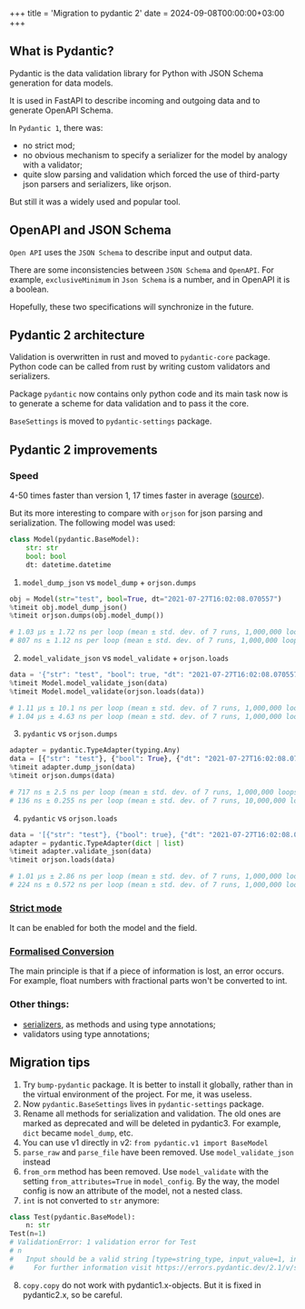 +++
title = 'Migration to pydantic 2'
date = 2024-09-08T00:00:00+03:00
+++
## What is Pydantic?
Pydantic is the data validation library for Python with JSON Schema generation for data models.

It is used in FastAPI to describe incoming and outgoing data and to generate OpenAPI Schema.

In `Pydantic 1`, there was:
- no strict mod;
- no obvious mechanism to specify a serializer for the model by analogy with a validator;
- quite slow parsing and validation which forced the use of third-party json parsers and serializers, like orjson.

But still it was a widely used and popular tool.

## OpenAPI and JSON Schema
`Open API` uses the `JSON Schema` to describe input and output data.

There are some inconsistencies between `JSON Schema` and `OpenAPI`. For example, `exclusiveMinimum` in `Json Schema` is a number, and in OpenAPI it is a boolean.

Hopefully, these two specifications will synchronize in the future.

## Pydantic 2 architecture
Validation is overwritten in rust and moved to `pydantic-core` package. Python code can be called from rust by writing custom validators and serializers.

Package `pydantic` now contains only python code and its main task now is to generate a scheme for data validation and to pass it the core.

`BaseSettings` is moved to `pydantic-settings` package.

## Pydantic 2 improvements
### Speed
4-50 times faster than version 1, 17 times faster in average ([source](https://docs.pydantic.dev/latest/blog/pydantic-v2/#performance)).

But its more interesting to compare with `orjson` for json parsing and serialization. The following model was used:
```python
class Model(pydantic.BaseModel):
    str: str
    bool: bool
    dt: datetime.datetime
```

1. `model_dump_json` vs `model_dump` + `orjson.dumps`
```python
obj = Model(str="test", bool=True, dt="2021-07-27T16:02:08.070557")
%timeit obj.model_dump_json()
%timeit orjson.dumps(obj.model_dump())

# 1.03 µs ± 1.72 ns per loop (mean ± std. dev. of 7 runs, 1,000,000 loops each)
# 807 ns ± 1.12 ns per loop (mean ± std. dev. of 7 runs, 1,000,000 loops each)
```
2. `model_validate_json` vs `model_validate` + `orjson.loads`
```python
data = '{"str": "test", "bool": true, "dt": "2021-07-27T16:02:08.070557"}'
%timeit Model.model_validate_json(data)
%timeit Model.model_validate(orjson.loads(data))

# 1.11 µs ± 10.1 ns per loop (mean ± std. dev. of 7 runs, 1,000,000 loops each)
# 1.04 µs ± 4.63 ns per loop (mean ± std. dev. of 7 runs, 1,000,000 loops each)
```

3. `pydantic` vs `orjson.dumps`
```python
adapter = pydantic.TypeAdapter(typing.Any)
data = [{"str": "test"}, {"bool": True}, {"dt": "2021-07-27T16:02:08.070557"}]
%timeit adapter.dump_json(data)
%timeit orjson.dumps(data)

# 717 ns ± 2.5 ns per loop (mean ± std. dev. of 7 runs, 1,000,000 loops each)
# 136 ns ± 0.255 ns per loop (mean ± std. dev. of 7 runs, 10,000,000 loops each)
```
4. `pydantic` vs `orjson.loads`
```python
data = '[{"str": "test"}, {"bool": true}, {"dt": "2021-07-27T16:02:08.070557"}]'
adapter = pydantic.TypeAdapter(dict | list)
%timeit adapter.validate_json(data)
%timeit orjson.loads(data)

# 1.01 µs ± 2.86 ns per loop (mean ± std. dev. of 7 runs, 1,000,000 loops each)
# 224 ns ± 0.572 ns per loop (mean ± std. dev. of 7 runs, 1,000,000 loops each)
```
### [Strict mode](https://docs.pydantic.dev/2.0/usage/strict_mode/)
It can be enabled for both the model and the field.

### [Formalised Conversion](https://pydantic.dev/articles/pydantic-v2#formalised-conversion-table)
The main principle is that if a piece of information is lost, an error occurs. For example, float numbers with fractional parts won't be converted to int.

### Other things:
- [serializers](https://docs.pydantic.dev/2.0/usage/serialization/), as methods and using type annotations;
- validators using type annotations;

## Migration tips
1. Try `bump-pydantic` package. It is better to install it globally, rather than in the virtual environment of the project. For me, it was useless.
2. Now `pydantic.BaseSettings` lives in `pydantic-settings` package.
3. Rename all methods for serialization and validation. The old ones are marked as deprecated and will be deleted in pydantic3. For example, `dict` became `model_dump`, etc.
4. You can use v1 directly in v2: `from pydantic.v1 import BaseModel`
5. `parse_raw` and `parse_file` have been removed. Use `model_validate_json` instead
6. `from_orm` method has been removed. Use `model_validate` with the setting `from_attributes=True` in `model_config`. By the way, the model config is now an attribute of the model, not a nested class.
7. `int` is not converted to `str` anymore:
```python
class Test(pydantic.BaseModel):
    n: str
Test(n=1)
# ValidationError: 1 validation error for Test
# n
#   Input should be a valid string [type=string_type, input_value=1, input_type=int]
#     For further information visit https://errors.pydantic.dev/2.1/v/string_type
```
8. `copy.copy` do not work with pydantic1.x-objects. But it is fixed in pydantic2.x, so be careful.
